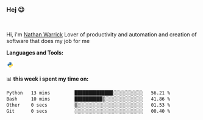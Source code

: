 ### Hej 😉
<br />

Hi, i'm [Nathan Warrick](https://github.com/NathanWarrick)
Lover of productivity and automation and creation of software that does my job for me


**Languages and Tools:**  


<code><img height="20" src="https://raw.githubusercontent.com/github/explore/80688e429a7d4ef2fca1e82350fe8e3517d3494d/topics/python/python.png"></code>


📊 **this week i spent my time on:**

<!--START_SECTION:waka-->

```text
Python   13 mins         ██████████████░░░░░░░░░░░   56.21 %
Bash     10 mins         ██████████▒░░░░░░░░░░░░░░   41.86 %
Other    0 secs          ▒░░░░░░░░░░░░░░░░░░░░░░░░   01.53 %
Git      0 secs          ░░░░░░░░░░░░░░░░░░░░░░░░░   00.40 %
```

<!--END_SECTION:waka-->







